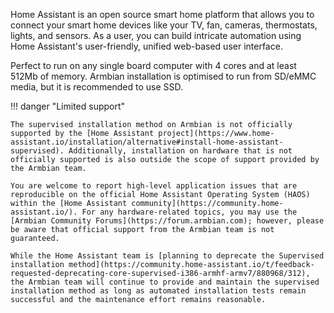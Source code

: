 Home Assistant is an open source smart home platform that allows you to connect your smart home devices like your TV, fan, cameras, thermostats, lights, and sensors. As a user, you can build intricate automation using Home Assistant's user-friendly, unified web-based user interface.

Perfect to run on any single board computer with 4 cores and at least 512Mb of memory. Armbian installation is optimised to run from SD/eMMC media, but it is recommended to use SSD.

!!! danger "Limited support"

    The supervised installation method on Armbian is not officially supported by the [Home Assistant project](https://www.home-assistant.io/installation/alternative#install-home-assistant-supervised). Additionally, installation on hardware that is not officially supported is also outside the scope of support provided by the Armbian team.

    You are welcome to report high-level application issues that are reproducible on the official Home Assistant Operating System (HAOS) within the [Home Assistant community](https://community.home-assistant.io/). For any hardware-related topics, you may use the [Armbian Community Forums](https://forum.armbian.com); however, please be aware that official support from the Armbian team is not guaranteed.

    While the Home Assistant team is [planning to deprecate the Supervised installation method](https://community.home-assistant.io/t/feedback-requested-deprecating-core-supervised-i386-armhf-armv7/880968/312), the Armbian team will continue to provide and maintain the supervised installation method as long as automated installation tests remain successful and the maintenance effort remains reasonable.
